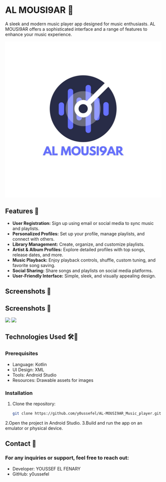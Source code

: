 # AL MOUSI9AR 🎵
A sleek and modern music player app designed for music enthusiasts. AL MOUSI9AR offers a sophisticated interface and a range of features to enhance your music experience.

![AL MOUSI9AR Banner](./app/src/main/res/drawable/screenShots/IMG-20241220-WA0005.jpg)

## Features 🚀
- **User Registration:** Sign up using email or social media to sync music and playlists.
- **Personalized Profiles:** Set up your profile, manage playlists, and connect with others.
- **Library Management:** Create, organize, and customize playlists.
- **Artist & Album Profiles:** Explore detailed profiles with top songs, release dates, and more.
- **Music Playback:** Enjoy playback controls, shuffle, custom tuning, and favorite song saving.
- **Social Sharing:** Share songs and playlists on social media platforms.
- **User-Friendly Interface:** Simple, sleek, and visually appealing design.

## Screenshots 📸
## Screenshots 📸
<img src="https://github.com/user-attachments/assets/41627f6a-725d-44ba-a6f7-b03b437c4023" width="300" />
<img src="https://github.com/user-attachments/assets/4050ecbb-7392-4493-9cf3-227791451d7d" width="300" />



## Technologies Used 🛠️🤝
### Prerequisites
- Language: Kotlin
- UI Design: XML
- Tools: Android Studio
- Resources: Drawable assets for images

### Installation
1. Clone the repository:
   ```bash
   git clone https://github.com/y0ussefel/AL-MOUSI9AR_Music_player.git
2.Open the project in Android Studio.
3.Build and run the app on an emulator or physical device.

## Contact 💬
### For any inquiries or support, feel free to reach out:
- Developer: YOUSSEF EL FENARY
- GitHub: y0ussefel



